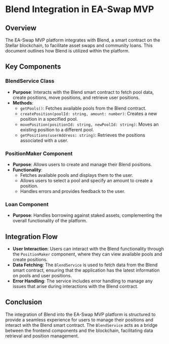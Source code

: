 # Blend Integration in EA-Swap MVP

## Overview
The EA-Swap MVP platform integrates with Blend, a smart contract on the Stellar blockchain, to facilitate asset swaps and community loans. This document outlines how Blend is utilized within the platform.

## Key Components

### BlendService Class
- **Purpose**: Interacts with the Blend smart contract to fetch pool data, create positions, move positions, and retrieve user positions.
- **Methods**:
  - `getPools()`: Fetches available pools from the Blend contract.
  - `createPosition(poolId: string, amount: number)`: Creates a new position in a specified pool.
  - `movePosition(positionId: string, newPoolId: string)`: Moves an existing position to a different pool.
  - `getPositions(userAddress: string)`: Retrieves the positions associated with a user.

### PositionMaker Component
- **Purpose**: Allows users to create and manage their Blend positions.
- **Functionality**:
  - Fetches available pools and displays them to the user.
  - Allows users to select a pool and specify an amount to create a position.
  - Handles errors and provides feedback to the user.

### Loan Component
- **Purpose**: Handles borrowing against staked assets, complementing the overall functionality of the platform.

## Integration Flow
- **User Interaction**: Users can interact with the Blend functionality through the `PositionMaker` component, where they can view available pools and create positions.
- **Data Fetching**: The `BlendService` is used to fetch data from the Blend smart contract, ensuring that the application has the latest information on pools and user positions.
- **Error Handling**: The service includes error handling to manage any issues that arise during interactions with the Blend contract.

## Conclusion
The integration of Blend into the EA-Swap MVP platform is structured to provide a seamless experience for users to manage their positions and interact with the Blend smart contract. The `BlendService` acts as a bridge between the frontend components and the blockchain, facilitating data retrieval and position management. 